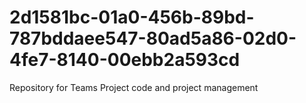 # 2d1581bc-01a0-456b-89bd-787bddaee547-80ad5a86-02d0-4fe7-8140-00ebb2a593cd
Repository for Teams Project code and project management
